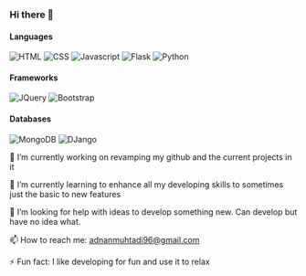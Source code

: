 ### Hi there 👋

#### Languages

![HTML](https://img.shields.io/static/v1?label=HTML&message=5&style=E34F26&logo=html5)
![CSS](https://img.shields.io/static/v1?label=CSS&message=3&style=flat&color=1572B6&logo=css3)
![Javascript](https://img.shields.io/static/v1?label=JavaScript&message=ES8&style=flat&color=F7DF1E&logo=JavaScript)
![Flask](https://img.shields.io/static/v1?label=Flask&message=1.1.2&style=flat&color=000000&logo=flask)
![Python](https://img.shields.io/static/v1?label=Python&message=3&style=flat&color=3776AB&logo=PYTHON)

#### Frameworks

![JQuery](https://img.shields.io/static/v1?label=JQuery&message=3.6.x&style=flat&color=0769AD&logo=jquery)
![Bootstrap](https://img.shields.io/static/v1?label=Bootstrap&message=🎨&style=flat&color=563D7C&logo=bootstrap)

#### Databases

![MongoDB](https://img.shields.io/static/v1?label=MongoDB&message=4.2.8&style=flat&color=47A248&logo=mongodb)
![DJango](https://img.shields.io/static/v1?label=DJango&message=5&color=006400&logo=django)


🔭 I’m currently working on revamping my github and the current projects in it

🌱 I’m currently learning to enhance all my developing skills to sometimes just the basic to new features

🤔 I’m looking for help with ideas to develop something new. Can develop but have no idea what.

📫 How to reach me: adnanmuhtadi96@gmail.com

⚡ Fun fact: I like developing for fun and use it to relax
